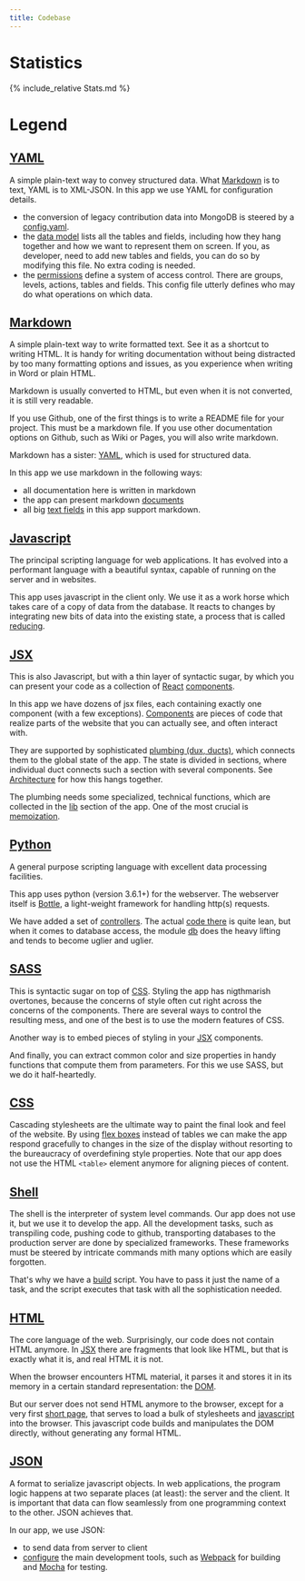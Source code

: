 ```yaml
---
title: Codebase
---
```


# Statistics

{% include_relative Stats.md %}

# Legend

## [YAML](http://www.yaml.org)

A simple plain-text way to convey structured data.
What [Markdown](#markdown) is to text, YAML is to XML-JSON.
In this app we use YAML for configuration details.

* the conversion of legacy contribution data into MongoDB is steered by a 
  [config.yaml]({{site.repBase}}/static/tools/config.yaml).
* the [data model]({{site.repBase}}/server/models/data.yaml) lists all the tables
  and fields, including how they hang together and how we want to represent them on screen.
  If you, as developer, need to add new tables and fields, you can do so by modifying this
  file. No extra coding is needed.
* the [permissions]({{site.repBase}}/server/models/permissions.yaml) define a system of
  access control. There are groups, levels, actions, tables and fields. This config file
  utterly defines who may do what operations on which data.

## [Markdown](https://guides.github.com/features/mastering-markdown/)

A simple plain-text way to write formatted text.
See it as a shortcut to writing HTML.
It is handy for writing documentation without being distracted by too many
formatting options and issues, as you experience when writing in Word or plain HTML.

Markdown is usually converted to HTML, but even when it is not converted, it is still
very readable.

If you use Github, one of the first things is to write a README file for your project.
This must be a markdown file.
If you use other documentation options on Github, such as Wiki or Pages, you will also
write markdown.

Markdown has a sister: [YAML](#yaml), which is used for structured data.

In this app we use markdown in the following ways:

* all documentation here is written in markdown
* the app can present markdown [documents](Components#docmd)
* all big [text fields](Components#markdownarea) in this app support markdown.

## [Javascript](https://developer.mozilla.org/en-US/docs/Web/JavaScript)

The principal scripting language for web applications.
It has evolved into a performant language with a beautiful syntax, capable
of running on the server and in websites.

This app uses javascript in the client only.
We use it as a work horse which takes care of a copy of data from the database.
It reacts to changes by integrating new bits of data into the existing state,
a process that is called [reducing](Dux).

## [JSX](https://facebook.github.io/react/docs/introducing-jsx.html)

This is also Javascript, but with a thin layer of syntactic sugar, by which you
can present your code as a collection of [React](https://facebook.github.io/react/)
[components](https://facebook.github.io/react/docs/react-component.html).

In this app we have dozens of jsx files, each containing exactly one component
(with a few exceptions).
[Components](Components) are pieces of code that realize parts of the website
that you can actually see, and often interact with.

They are supported by sophisticated [plumbing (dux, ducts)](Dux),
which connects them to the global
state of the app.
The state is divided in sections, where individual duct connects such a section
with several components. See [Architecture](Architecture) for how this hangs together.

The plumbing needs some specialized, technical functions, which are collected in the
[lib](Lib) section of the app.
One of the most crucial is [memoization](Lib#memo).

## [Python](https://docs.python.org/3/)

A general purpose scripting language with excellent data processing facilities.

This app uses python (version 3.6.1+) for the webserver. The webserver itself
is [Bottle](http://bottlepy.org/docs/dev/),
a light-weight framework for handling
http(s) requests.

We have added a set of [controllers](Server).
The actual [code there]({{site.serverBase}}/controllers/controller.py) is quite lean,
but when it comes to database access, the module
[db]({{site.serverBase}}/controllers/db.py) does the heavy lifting and tends
to become uglier and uglier.

## [SASS](http://sass-lang.com)

This is syntactic sugar on top of [CSS](#css).
Styling the app has nigthmarish overtones, because the concerns of style often cut
right across the concerns of the components.
There are several ways to control the resulting mess, and one of the best is to use
the modern features of CSS.

Another way is to embed pieces of styling in your [JSX](#jsx) components.

And finally, you can extract common color and size properties in handy functions that compute
them from parameters.
For this we use SASS, but we do it half-heartedly.

## [CSS](https://developer.mozilla.org/en-US/docs/Web/CSS)

Cascading stylesheets are the ultimate way to paint the final look and feel of the website.
By using [flex boxes](http://sass-lang.com) instead of tables we can make
the app respond gracefully to changes in the size of the display without
resorting to the bureaucracy of overdefining style properties.
Note that our app does not use the HTML `<table>` element anymore for aligning pieces of content.

## [Shell](https://www.gnu.org/software/bash/)

The shell is the interpreter of system level commands. 
Our app does not use it, but we use it to develop the app.
All the development tasks, such as transpiling code, pushing code to github, transporting
databases to the production server are done by specialized frameworks.
These frameworks must be steered by intricate commands mith many options which are
easily forgotten.

That's why we have a [build]({{site.repBase}}/build.sh) script.
You have to pass it just the name of a task, and the script executes that task with all the
sophistication needed.

## [HTML](https://developer.mozilla.org/en-US/docs/Web/HTML)

The core language of the web.
Surprisingly, our code does not contain HTML anymore.
In [JSX](#jsx) there are fragments that look like HTML, but that is exactly what it is, and
real HTML it is not.

When the browser encounters HTML material, it parses it and stores it in its memory in a certain
standard representation: the [DOM](React#dom).

But our server does not send HTML anymore to the browser, except for a very first
[short page]({{site.serverBase}}/views/index.tpl),
that serves to load a bulk of stylesheets and [javascript](#javascript) into the browser.
This javascript code builds and manipulates the DOM directly, without generating any formal HTML.

## [JSON](https://developer.mozilla.org/en-US/docs/Web/JavaScript/Reference/Global_Objects/JSON)

A format to serialize javascript objects.
In web applications, the program logic happens at two separate places (at least):
the server and the client. 
It is important that data can flow seamlessly from one programming context to the other.
JSON achieves that.

In our app, we use JSON:

* to send data from server to client
* [configure]({{site.clientBase}}/webpack.config.js) the main development tools, such as
  [Webpack](https://webpack.js.org/concepts/) for building and [Mocha](https://mochajs.org) for testing.
 
